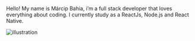 Hello! My name is Márcip Bahia, i’m a full stack developer that loves everything about coding. I currently study as a ReactJs, Node.js and React Native.


![illustration](https://user-images.githubusercontent.com/42573399/123120852-0a7b7280-d41b-11eb-8476-d2256bb7fc0e.png)


<!--
**marciobahia/marciobahia** is a ✨ _special_ ✨ repository because its `README.md` (this file) appears on your GitHub profile.

Here are some ideas to get you started:

- 🔭 I’m currently working on ...
- 🌱 I’m currently learning ...
- 👯 I’m looking to collaborate on ...
- 🤔 I’m looking for help with ...
- 💬 Ask me about ...
- 📫 How to reach me: ...
- 😄 Pronouns: ...
- ⚡ Fun fact: ...
-->
